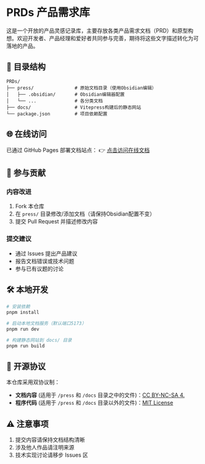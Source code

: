 
# PRDs 产品需求库

这是一个开放的产品灵感记录库，主要存放各类产品需求文档（PRD）和原型构想。欢迎开发者、产品经理和爱好者共同参与完善，期待将这些文字描述转化为可落地的产品。

## 📂 目录结构

```
PRDs/
├── press/               # 原始文档目录（使用Obsidian编辑）
│   ├── .obsidian/       # Obsidian编辑器配置
│   └── ...              # 各分类文档
├── docs/                # Vitepress构建后的静态网站
└── package.json         # 项目依赖配置
```

## 🌐 在线访问

已通过 GitHub Pages 部署文档站点：
👉 [点击访问在线文档](https://lufbduk.github.io/PRDs)

## 🤝 参与贡献

### 内容改进
1. Fork 本仓库
2. 在 `press/` 目录修改/添加文档（请保持Obsidian配置不变）
3. 提交 Pull Request 并描述修改内容

### 提交建议
- 通过 Issues 提出产品建议
- 报告文档错误或技术问题
- 参与已有议题的讨论

## 🛠️ 本地开发

```bash
# 安装依赖
pnpm install

# 启动本地文档服务（默认端口5173）
pnpm run dev

# 构建静态网站到 docs/ 目录
pnpm run build
```

## 📜 开源协议

本仓库采用双协议制：
- **文档内容** (适用于 `/press` 和 `/docs` 目录之中的文件)：[CC BY-NC-SA 4.](https://creativecommons.org/licenses/by-nc-sa/4.0/deed.zh)
- **程序代码** (适用于 `/press` 和 `/docs` 目录以外的文件)：[MIT License](LICENSE-CODE)

## ⚠️ 注意事项
1. 提交内容请保持文档结构清晰
2. 涉及他人作品请注明来源
3. 技术实现讨论请移步 Issues 区
